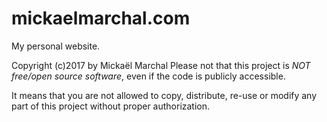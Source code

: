 # mickaelmarchal.com
My personal website.

Copyright (c)2017 by Mickaël Marchal
Please not that this project is *NOT free/open source software*, even if the code is publicly accessible.

It means that you are not allowed to copy, distribute, re-use or modify any part of this project without proper authorization.
